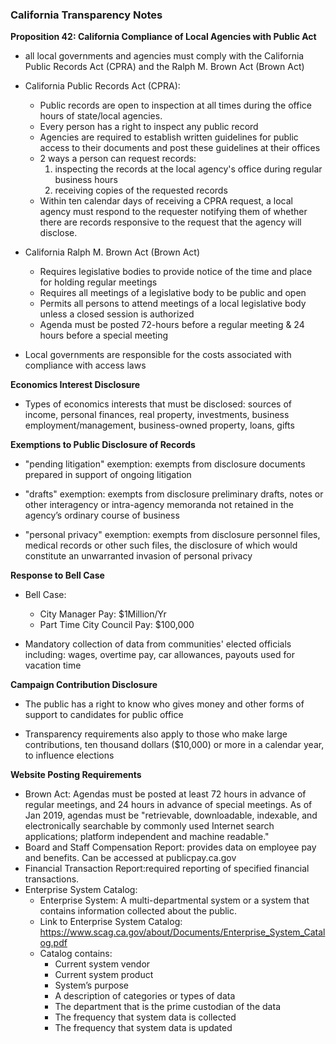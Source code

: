### California Transparency Notes

 **Proposition 42: California Compliance of Local Agencies with Public Act**
- all local governments and agencies must comply with the California Public Records Act (CPRA) and the Ralph M. Brown Act (Brown Act)

- California Public Records Act (CPRA):
  - Public records are open to inspection at all times during the office hours of state/local agencies. 
  - Every person has a right to inspect any public record
  - Agencies are required to establish written guidelines for public access to their documents and post these guidelines at their offices
  - 2 ways a person can request records:
    1. inspecting the records at the local agency's office during regular business hours
    2. receiving copies of the requested records
  - Within ten calendar days of receiving a CPRA request, a local agency must respond to the requester notifying them of whether there are records responsive to the request that the agency will disclose.
  

- California Ralph M. Brown Act (Brown Act)
  - Requires legislative bodies to provide notice of the time and place for holding regular meetings
  - Requires all meetings of a legislative body to be public and open
  - Permits all persons to attend meetings of a local legislative body unless a closed session is authorized
  - Agenda must be posted 72-hours before a regular meeting & 24 hours before a special meeting

- Local governments are responsible for the costs associated with compliance with access laws

**Economics Interest Disclosure** 

- Types of economics interests that must be disclosed: sources of income, personal finances, real property, investments, business employment/management, business-owned property, loans, gifts

**Exemptions to Public Disclosure of Records**

- "pending litigation" exemption: exempts from disclosure documents prepared in support of ongoing litigation

- "drafts" exemption: exempts from disclosure preliminary drafts, notes or other interagency or
intra-agency memoranda not retained in the agency’s ordinary course of business

- "personal privacy" exemption: exempts from disclosure personnel files, medical records or other
such files, the disclosure of which would constitute an unwarranted invasion of personal privacy

**Response to Bell Case**

- Bell Case: 
  - City Manager Pay: $1Million/Yr
  - Part Time City Council Pay: $100,000
  
- Mandatory collection of data from communities' elected officials including: wages, overtime pay, car allowances, payouts used for vacation time

**Campaign Contribution Disclosure**

- The public has a right to know who gives money and other forms of support to candidates for public office

- Transparency requirements also apply to those who make large contributions, ten thousand dollars ($10,000) or more in a calendar year, to influence elections

**Website Posting Requirements**
- Brown Act: Agendas must be posted at least 72 hours in advance of regular meetings, and 24 hours in advance of special meetings. As of Jan 2019, agendas must be "retrievable, downloadable, indexable, and electronically searchable by commonly used Internet search applications; platform independent and machine readable."
- Board and Staff Compensation Report: provides data on employee pay and benefits. Can be accessed at publicpay.ca.gov
- Financial Transaction Report:required reporting of specified financial transactions.
- Enterprise System Catalog: 
  - Enterprise System: A multi-departmental system or a system that contains information collected about the public.
  - Link to Enterprise System Catalog: https://www.scag.ca.gov/about/Documents/Enterprise_System_Catalog.pdf
  - Catalog contains: 
     - Current system vendor
     - Current system product
     - System’s purpose
     - A description of categories or types of data
     - The department that is the prime custodian of the data
     - The frequency that system data is collected
     - The frequency that system data is updated

